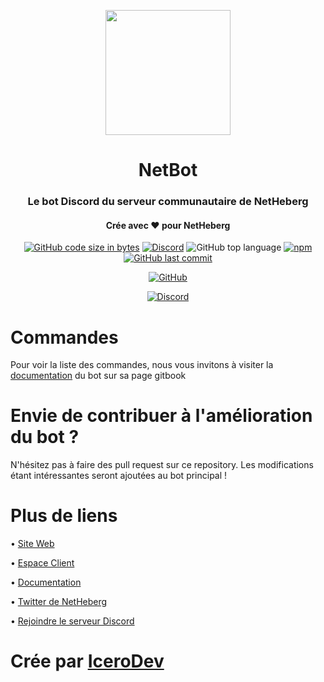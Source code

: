 <p align="center">
  <img width="200" src="https://net-bot.tk/assets/images/image015d35.png?v98892078540061">
</p>
<h1 align="center">NetBot</h1>
<h3 align="center">Le bot Discord du serveur communautaire de NetHeberg</h3>
<h4 align="center">Crée avec ❤️ pour NetHeberg</h4>
<p align="center">
  <a href="https://github.com/IceroDev/NetBot"><img alt="GitHub code size in bytes" src="https://img.shields.io/github/languages/code-size/IceroDev/NetBot?style=for-the-badge"></a> <a href="https://discord.gg/BCbkE3a"><img alt="Discord" src="https://img.shields.io/discord/663370560696221698?label=Serveur%20Discord&style=for-the-badge"></a> <img alt="GitHub top language" src="https://img.shields.io/github/languages/top/IceroDev/NetBot?style=for-the-badge"> <a href="https://www.npmjs.com/package/discord.js"><img alt="npm" src="https://img.shields.io/npm/v/discord.js?label=discord.js&style=for-the-badge"></a> <a href="https://github.com/IceroDev/NetBot"><img alt="GitHub last commit" src="https://img.shields.io/github/last-commit/IceroDev/NetBot?style=for-the-badge"></a>
</p>
<p align="center"><a href="https://github.com/IceroDev/NetBot/blob/main/LICENSE"><img alt="GitHub" src="https://img.shields.io/github/license/IceroDev/NetBot?style=for-the-badge"></a></p>
<p align="center">
  <a href="https://discord.gg/BCbkE3a"><img src="https://discord.com/api/guilds/663370560696221698/embed.png?style=banner3" alt="Discord"></a>
 </p>

<h1>Commandes</h1>
Pour voir la liste des commandes, nous vous invitons à visiter la <a href="https://netbot.icero.xyz/">documentation</a> du bot sur sa page gitbook

<h1>Envie de contribuer à l'amélioration du bot ?</h1>
N'hésitez pas à faire des pull request sur ce repository. Les modifications étant intéressantes seront ajoutées au bot principal !

<h1>Plus de liens</h1>

• [Site Web](https://netheberg.fr/)

• [Espace Client](https://manager.netheberg.fr/)

• [Documentation](https://netbot.icero.xyz/)

• [Twitter de NetHeberg](https://twitter.com/NetHebergfr)

• [Rejoindre le serveur Discord](https://discord.gg/BCbkE3a)

<h1>Crée par <a href="https://github.com/IceroDev">IceroDev</a></h1>
